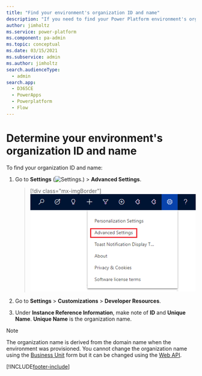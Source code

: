 ```yaml
---
title: "Find your environment's organization ID and name"
description: "If you need to find your Power Platform environment's organization ID and name for any reason, this page explains how to find this information in your settings."
author: jimholtz
ms.service: power-platform
ms.component: pa-admin
ms.topic: conceptual
ms.date: 03/15/2021
ms.subservice: admin
ms.author: jimholtz
search.audienceType: 
  - admin
search.app:
  - D365CE
  - PowerApps
  - Powerplatform
  - Flow
---
```

# Determine your environment's organization ID and name

To find your organization ID and name: 

1. Go to **Settings** (![Settings.](media/settings-gear-icon.png "Settings")) > **Advanced Settings**.

   > [!div class="mx-imgBorder"] 
   > ![Select Advanced Settings.](media/advanced-settings.png "Select Advanced Settings")

2. Go to **Settings** > **Customizations** > **Developer Resources**.

3. Under **Instance Reference Information**, make note of **ID** and **Unique Name**. **Unique Name** is the organization name.

> [!NOTE]
> The organization name is derived from the domain name when the environment was provisioned. You cannot change the organization name using the [Business Unit](create-edit-business-units.md) form but it can be changed using the [Web API](/dynamics365/customer-engagement/web-api/businessunit?view=dynamics-ce-odata-9).



[!INCLUDE[footer-include](../includes/footer-banner.md)]
